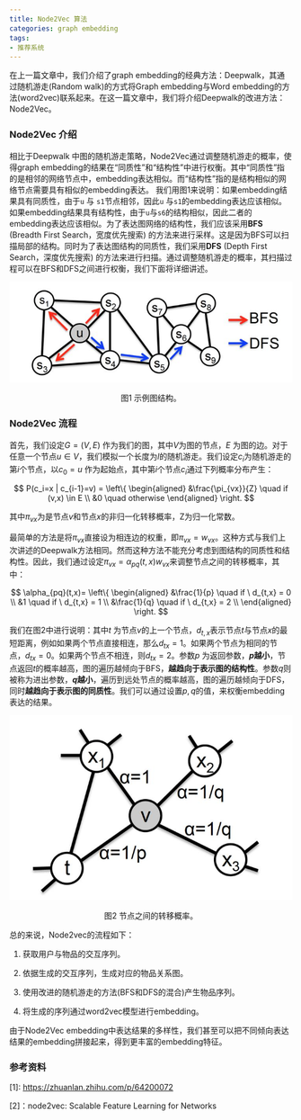 ```yaml
---
title: Node2Vec 算法
categories: graph embedding
tags:
- 推荐系统
---
```


在上一篇文章中，我们介绍了graph embedding的经典方法：Deepwalk，其通过随机游走(Random walk)的方式将Graph embedding与Word embedding的方法(word2vec)联系起来。在这一篇文章中，我们将介绍Deepwalk的改进方法：
Node2Vec。

### Node2Vec 介绍
相比于Deepwalk 中图的随机游走策略，Node2Vec通过调整随机游走的概率，使得graph embedding的结果在“同质性”和“结构性”中进行权衡。其中“同质性”指的是相邻的网络节点中，embedding表达相似。而“结构性”指的是结构相似的网络节点需要具有相似的embedding表达。
我们用图1来说明：如果embedding结果具有同质性，由于`u`  与 `s1`节点相邻，因此`u` 与`s1`的embedding表达应该相似。如果embedding结果具有结构性，由于`u`与`s6`的结构相似，因此二者的embedding表达应该相似。为了表达图网络的结构性，我们应该采用**BFS** (Breadth First Search，宽度优先搜索) 的方法来进行采样。这是因为BFS可以扫描局部的结构。同时为了表达图结构的同质性，我们采用**DFS** (Depth First Search，深度优先搜索) 的方法来进行扫描。通过调整随机游走的概率，其扫描过程可以在BFS和DFS之间进行权衡，我们下面将详细讲述。

![](/images/node2vec.jpg)

<center>图1 示例图结构。</center>

### Node2Vec 流程

首先，我们设定$G = (V, E)$ 作为我们的图，其中$V$为图的节点，$E$ 为图的边。对于任意一个节点$u \in V$，我们模拟一个长度为$l$的随机游走。我们设定$c_i$为随机游走的第$i$个节点，以$c_0=u$ 作为起始点，其中第$i$个节点$c_i$通过下列概率分布产生：


$$
P(c_i=x | c_{i-1}=v) = \left\{
\begin{aligned}
&\frac{\pi_{vx}}{Z} \quad if (v,x) \in E \\
 &0 \quad otherwise
\end{aligned}
\right.
$$


其中$\pi_{vx}$为是节点$v$和节点$x$的非归一化转移概率，Z为归一化常数。

最简单的方法是将$\pi_{vx}$直接设为相连边的权重，即$\pi_{vx}=w_{vx}$。这种方式与我们上次讲述的Deepwalk方法相同。然而这种方法不能充分考虑到图结构的同质性和结构性。因此，我们通过设定$\pi_{vx}=\alpha_{pq}(t,x)w_{vx}$来调整节点之间的转移概率，其中：


$$
\alpha_{pq}(t,x)= \left\{
\begin{aligned}
&\frac{1}{p} \quad if \ d_{t,x} = 0 \\
&1 \quad if \ d_{t,x} = 1 \\
&\frac{1}{q} \quad if \ d_{t,x} = 2 \\
\end{aligned}
\right.
$$


我们在图2中进行说明：其中$t$ 为节点$v$的上一个节点，$d_{t,x}$表示节点$t$与节点$x$的最短距离，例如如果两个节点直接相连，那么$d_{tx}=1$。如果两个节点为相同的节点，$d_{tx}=0$。如果两个节点不相连，则$d_{tx}=2$。参数$p$ 为返回参数，**$p$越小**，节点返回$t$的概率越高，图的遍历越倾向于BFS，**越趋向于表示图的结构性**。参数$q$则被称为进出参数，**$q$越小**，遍历到远处节点的概率越高，图的遍历越倾向于DFS，同时**越趋向于表示图的同质性**。我们可以通过设置$p,q$的值，来权衡embedding表达的结果。

![](/images/node2vec_walk.jpg)

<center>图2 节点之间的转移概率。</center>

总的来说，Node2vec的流程如下：

1. 获取用户与物品的交互序列。

2. 依据生成的交互序列，生成对应的物品关系图。

3. 使用改进的随机游走的方法(BFS和DFS的混合)产生物品序列。

4. 将生成的序列通过word2vec模型进行embedding。

由于Node2Vec embedding中表达结果的多样性，我们甚至可以把不同倾向表达结果的embedding拼接起来，得到更丰富的embedding特征。

### 参考资料

\[1\]: https://zhuanlan.zhihu.com/p/64200072

[2]：node2vec: Scalable Feature Learning for Networks

